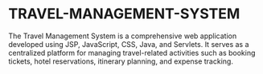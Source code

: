# TRAVEL-MANAGEMENT-SYSTEM
The Travel Management System is a comprehensive web application developed using JSP, JavaScript, CSS, Java, and Servlets. It serves as a centralized platform for managing travel-related activities such as booking tickets, hotel reservations, itinerary planning, and expense tracking.

